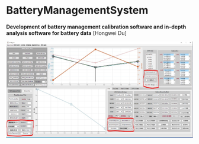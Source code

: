 # BatteryManagementSystem

<strong>**Development of battery management calibration software and in-depth analysis software for battery data**</strong> 
[Hongwei Du] 


<img src="figs/BMS-interface.jpg" width="600">
